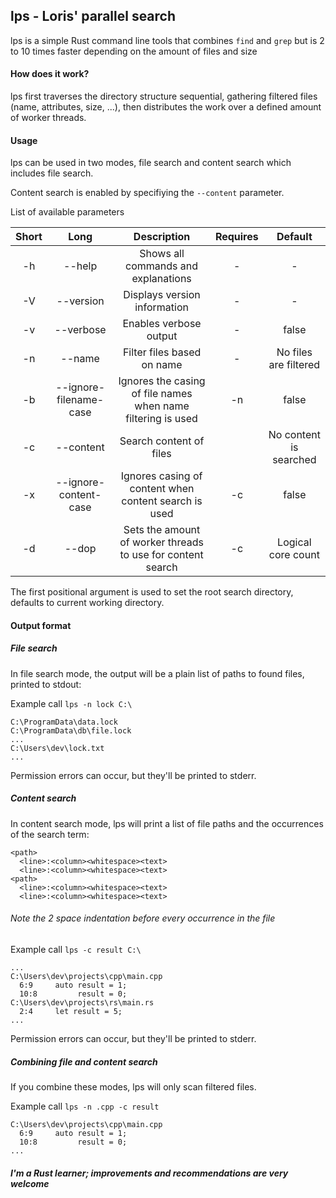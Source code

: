 ## lps - Loris' parallel search

lps is a simple Rust command line tools that combines `find` and `grep` but is 2 to 10 times faster depending on the amount of files and size

#### How does it work?

lps first traverses the directory structure sequential, gathering filtered files (name, attributes, size, ...), then distributes the work over a defined amount of worker threads.

#### Usage

lps can be used in two modes, file search and content search which includes file search.

Content search is enabled by specifiying the `--content` parameter.

List of available parameters

| Short |          Long          |                          Description                         | Requires |         Default        |
|:-----:|:----------------------:|:------------------------------------------------------------:|:--------:|:----------------------:|
|   -h  |         --help         |              Shows all commands and explanations             |     -    |            -           |
|   -V  |        --version       |                 Displays version information                 |     -    |            -           |
|   -v  |        --verbose       |                    Enables verbose output                    |     -    |          false         |
|   -n  |         --name         |                  Filter files based on name                  |     -    |  No files are filtered |
|   -b  | --ignore-filename-case | Ignores the casing of file names when name filtering is used |    -n    |          false         |
|   -c  |        --content       |                    Search content of files                   |          | No content is searched |
|   -x  |  --ignore-content-case |     Ignores casing of content when content search is used    |    -c    |          false         |
|   -d  |          --dop         |  Sets the amount of worker threads to use for content search |    -c    |   Logical core count   |

The first positional argument is used to set the root search directory, defaults to current working directory.

#### Output format

##### File search

In file search mode, the output will be a plain list of paths to found files, printed to stdout:

Example call `lps -n lock C:\`

```
C:\ProgramData\data.lock
C:\ProgramData\db\file.lock
...
C:\Users\dev\lock.txt
...
```

Permission errors can occur, but they'll be printed to stderr.

##### Content search

In content search mode, lps will print a list of file paths and the occurrences of the search term:

```
<path>
  <line>:<column><whitespace><text>
  <line>:<column><whitespace><text>
<path>
  <line>:<column><whitespace><text>
  <line>:<column><whitespace><text>
```

###### Note the 2 space indentation before every occurrence in the file

Example call `lps -c result C:\`

```
...
C:\Users\dev\projects\cpp\main.cpp
  6:9     auto result = 1;
  10:8         result = 0;
C:\Users\dev\projects\rs\main.rs
  2:4     let result = 5;
...
```

Permission errors can occur, but they'll be printed to stderr.

##### Combining file and content search

If you combine these modes, lps will only scan filtered files.

Example call `lps -n .cpp -c result`

```
C:\Users\dev\projects\cpp\main.cpp
  6:9     auto result = 1;
  10:8         result = 0;
...
```

##### I'm a Rust learner; improvements and recommendations are very welcome
